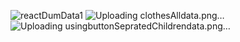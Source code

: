  ![reactDumData1](https://github.com/sakshiy2000/React-BookDumData/assets/127825022/e138def8-31cb-4da8-891d-1d03dbf1936e)
 ![Uploading clothesAlldata.png…]()
 ![Uploading usingbuttonSepratedChildrendata.png…]()
